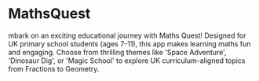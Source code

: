 # MathsQuest
mbark on an exciting educational journey with Maths Quest! Designed for UK primary school students (ages 7-11), this app makes learning maths fun and engaging. Choose from thrilling themes like 'Space Adventure', 'Dinosaur Dig', or 'Magic School' to explore UK curriculum-aligned topics from Fractions to Geometry.
